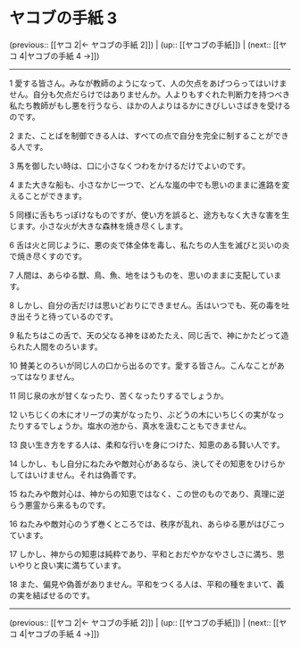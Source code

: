 # ヤコブの手紙 3

(previous:: [[ヤコ 2|← ヤコブの手紙 2]]) | (up:: [[ヤコブの手紙]]) | (next:: [[ヤコ 4|ヤコブの手紙 4 →]])

***


1 愛する皆さん。みなが教師のようになって、人の欠点をあげつらってはいけません。自分も欠点だらけではありませんか。人よりもすぐれた判断力を持つべき私たち教師がもし悪を行うなら、ほかの人よりはるかにきびしいさばきを受けるのです。 

2 また、ことばを制御できる人は、すべての点で自分を完全に制することができる人です。 

3 馬を御したい時は、口に小さなくつわをかけるだけでよいのです。 

4 また大きな船も、小さなかじ一つで、どんな嵐の中でも思いのままに進路を変えることができます。 

5 同様に舌もちっぽけなものですが、使い方を誤ると、途方もなく大きな害を生じます。小さな火が大きな森林を焼き尽くします。 

6 舌は火と同じように、悪の炎で体全体を毒し、私たちの人生を滅びと災いの炎で焼き尽くすのです。 

7 人間は、あらゆる獣、鳥、魚、地をはうものを、思いのままに支配しています。 

8 しかし、自分の舌だけは思いどおりにできません。舌はいつでも、死の毒を吐き出そうと待っているのです。 

9 私たちはこの舌で、天の父なる神をほめたたえ、同じ舌で、神にかたどって造られた人間をのろいます。 

10 賛美とのろいが同じ人の口から出るのです。愛する皆さん。こんなことがあってはなりません。 

11 同じ泉の水が甘くなったり、苦くなったりするでしょうか。 

12 いちじくの木にオリーブの実がなったり、ぶどうの木にいちじくの実がなったりするでしょうか。塩水の池から、真水を汲むこともできません。 

13 良い生き方をする人は、柔和な行いを身につけた、知恵のある賢い人です。 

14 しかし、もし自分にねたみや敵対心があるなら、決してその知恵をひけらかしてはいけません。それは偽善です。 

15 ねたみや敵対心は、神からの知恵ではなく、この世のものであり、真理に逆らう悪霊から来るものです。 

16 ねたみや敵対心のうず巻くところでは、秩序が乱れ、あらゆる悪がはびこっています。 

17 しかし、神からの知恵は純粋であり、平和とおだやかなやさしさに満ち、思いやりと良い実に満ちています。 

18 また、偏見や偽善がありません。平和をつくる人は、平和の種をまいて、義の実を結ばせるのです。

***

(previous:: [[ヤコ 2|← ヤコブの手紙 2]]) | (up:: [[ヤコブの手紙]]) | (next:: [[ヤコ 4|ヤコブの手紙 4 →]])
